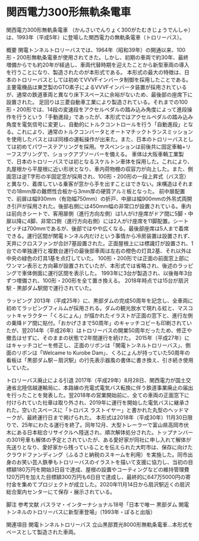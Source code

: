 # 関西電力300形無軌条電車

関西電力300形無軌条電車 （かんさいでんりょく300がたむきじょうでんしゃ）は、1993年（平成5年）に登場した関西電力の無軌条電車（トロリーバス）。

概要
関電トンネルトロリーバスでは、1964年（昭和39年）の開通以来、100形・200形無軌条電車が使用されてきた。しかし、初期の車両で約30年、最終増備からでも約20年が経過し、車両代替時期を迎えたことから新型車両の導入を行うことになり、製造されたのが本形式である。
本形式の最大の特徴は、日本のトロリーバスとしては初めてVVVFインバータ制御を採用したことである。主要電機品は東芝製のGTO素子によるVVVFインバータ装置が採用されているが、通常の鉄道車両と異なり床下スペースに余裕がないため、最後部の座席下に設置された。
足回りは三菱自動車工業により製造されている。それまでの100形・200形では、14段の変速段をアクセルペダルの踏み込み角度によって進段操作を行うという「手動進段」であったが、本形式ではアクセルペダルの踏み込み角度を電気信号に変更し、自動的にトルクコントロールを行う「自動進段」となる。これにより、通常のトルクコンバータとオートマチックトランスミッションを使用したバスとほぼ同様の運転操作が出来た。また、日本のトロリーバスとしては初めてパワーステアリングを採用。サスペンションは前後共に固定車軸+リーフスプリングで、ショックアブソーバーを備える。
車体は大阪車輌工業製で、日本のトロリーバスでは初となるスケルトン車体を採用した。これにより、丸屋根から平屋根に近い形状となり、車内荷物棚の収容力が向上した。また、側面窓は逆T字形の半固定窓が採用され、100形・200形の一段上昇式（バス窓）と異なり、着席している乗客が窓から手を出すことはできない。床構造はそれまでの18mm厚の難燃性合板から3mm厚の硬質アルミ板となった。
前中扉配置で、前扉は幅930mm（有効幅750mm）の折戸、中扉は幅900mmの外吊式両開き引戸が採用された。後部右側には450mm幅の非常口が設置されている。車内は前向きシートで、客用扉側（進行方向左側）は1人がけ座席がドア間に5脚・中扉以降に4脚、非常口側（進行方向右側）には2人がけ座席を11脚配置。シートピッチは700mmであるが、後部ではやや広くなる。最後部座席は5人まで着席できる。運行区間が関電トンネル内だけという事情から冷房装置は設置されず、天井にクロスファンが合計7基設置された。正面屋根上には標識灯が設置され、1台での単独運行と複数台運行の最後部車両は左右の橙色の灯具2基、それ以外は中央の緑色の灯具1基を点灯していた。
100形・200形では正面の前面窓上部にワンマン表示と方向幕が設置されていたが、本形式では省略され、後述のラッピングで車体側面に運行区間を表示した。
1993年に3台が製造され、以後毎年3台ずつ増備され、100形・200形を全て置き換える。
2018年時点では15台が扇沢駅 - 黒部ダム駅間で運行されていた。

ラッピング
2013年（平成25年）に、黒部ダムの完成50周年を記念し、全車両に初めてラッピングフィルムが採用される。ダムの観光放水で現れる虹と、マスコットキャラクター「くろにょん」が描かれたイラストが正面の窓下と、進行左側の乗降ドア間に貼付。「おかげさまで50周年」のキャッチコピーも印刷されていたが、翌2014年（平成26年）はトロリーバスの開業50周年だったため、修正や撤去はせずに、そのままの状態で2年間運行を続けた。
2015年（平成27年）にはキャッチコピーを修正し、正面のリボンは「関電トンネルトロリーバス」、側面のリボンは「Welcame to Kurobe Dam」、くろにょんが持っていた50周年の看板は「黒部ダム駅－扇沢駅」の行先表示器風の書体に書き換え、引き続き使用していた。

トロリーバス廃止による引退
2017年（平成29年）8月28日、関西電力が国土交通省北陸信越運輸局に、本路線の充電式電気バス転換に伴う鉄道事業廃止の届出を行ったことを発表した。翌2018年の営業開始前に、全ての車両の正面窓下に付けられていた社章は取り外され、2019年に運行を開始した電気バスに継承された。空いたスペースに「トロバス ラストイヤー」と書かれた丸型のヘッドマークが、最終運行日まで掲げられた。
本形式は2018年（平成30年）11月30日限りで、25年にわたる運行を終了。同年12月、大型トレーラーで富山県高岡市伏木にある日本総合リサイクルへ陸送され、順次解体処分された。トップナンバーの301号車も解体の予定とされていたが、ある愛好家が同社に申し入れて解体が先送りとなり、愛好家から残っていることを伝えられた大町市は、保存に向けたクラウドファンディング（ふるさと納税のスキームを利用）を実施した。同市出身のお笑い芸人鉄拳もトロリーバスのイラストを描いて支援に協力し、当初の目標額180万円を開始3日目で達成、屋根の設置やコーティングなどの維持管理費120万円を加えた目標額300万円も6日目で達成し、最終的に647万5000円の寄付金を集めてプロジェクトが成立した。2020年11月14日から扇沢駅近くの扇沢総合案内センターにて保存・展示されている。

脚注
参考文献
バスラマ・インターナショナル18号「日本で唯一 黒部ダム 関電トンネルのトロリーバスに新型車登場」（1993年・ぽると出版）

関連項目
関電トンネルトロリーバス
立山黒部貫光8000形無軌条電車…本形式をベースとして製造された車両。